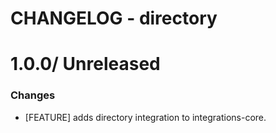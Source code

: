 # CHANGELOG - directory

1.0.0/ Unreleased
==================

### Changes

* [FEATURE] adds directory integration to integrations-core.


